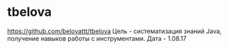 # tbelova
   https://github.com/belovattt/tbelova
   Цель - систематизация знаний Java, получение навыков работы с инструментами.
   Дата - 1.08.17